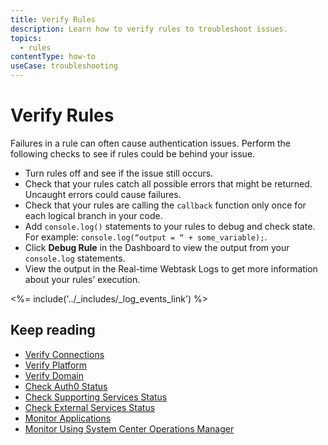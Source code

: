 ```yaml
---
title: Verify Rules
description: Learn how to verify rules to troubleshoot issues. 
topics:
  - rules
contentType: how-to
useCase: troubleshooting
---
```


# Verify Rules

Failures in a rule can often cause authentication issues. Perform the following checks to see if rules could be behind your issue.

* Turn rules off and see if the issue still occurs.
* Check that your rules catch all possible errors that might be returned. Uncaught errors could cause failures.
* Check that your rules are calling the `callback` function only once for each logical branch in your code.
* Add `console.log()` statements to your rules to debug and check state. For example: `console.log(“output = “ + some_variable);`.
* Click **Debug Rule** in the Dashboard to view the output from your `console.log` statements.
* View the output in the Real-time Webtask Logs to get more information about your rules’ execution.

<%= include('../_includes/_log_events_link') %>

## Keep reading

* [Verify Connections](/troubleshoot/guides/verify-connections)
* [Verify Platform](/troubleshoot/guides/verify-platform)
* [Verify Domain](/troubleshoot/guides/verify-domain)
* [Check Auth0 Status](/monitoring/guides/check-status)
* [Check Supporting Services Status](/monitoring/guides/test-testall-endpoints)
* [Check External Services Status](/monitoring/guides/check-external-services)
* [Monitor Applications](/monitoring/guides/monitor-applications)
* [Monitor Using System Center Operations Manager](/monitoring/guides/monitor-using-SCOM)